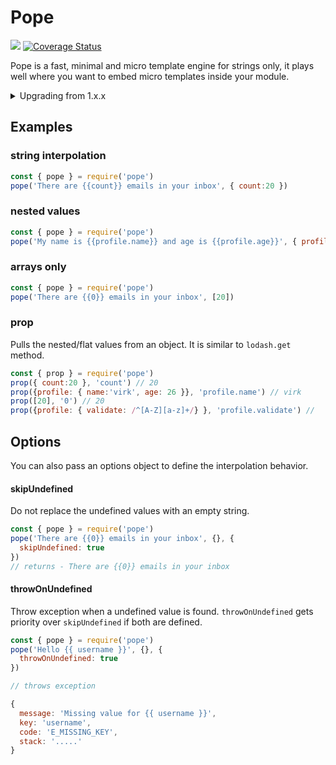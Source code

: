 # Pope

![](https://img.shields.io/travis/poppinss/pope.svg)
[![Coverage Status](https://coveralls.io/repos/poppinss/pope/badge.svg?branch=master&service=github)](https://coveralls.io/github/poppinss/pope?branch=master)

Pope is a fast, minimal and micro template engine for strings only, it plays well where you want to embed micro templates inside your module.

<details>
<summary> Upgrading from 1.x.x </summary>
The version <strong>2.0.x</strong> has a breaking change, where <code>pope</code> is not the default export, instead exported as a property on the object.

<h4> Earlier </h4>
<pre class="language-javascript">
<code>
const pope = require('pope')
</code>
</pre>

<h4> Now </h4>
<pre class="language-javascript">
<code>
const { pope } = require('pope')
</code>
</pre>
</details>

## Examples

### string interpolation
```javascript
const { pope } = require('pope')
pope('There are {{count}} emails in your inbox', { count:20 })
```

### nested values

```javascript
const { pope } = require('pope')
pope('My name is {{profile.name}} and age is {{profile.age}}', { profile: { name:'virk', age: 26 } })
```

### arrays only

```javascript
const { pope } = require('pope')
pope('There are {{0}} emails in your inbox', [20])
```

### prop
Pulls the nested/flat values from an object. It is similar to `lodash.get` method.

```javascript
const { prop } = require('pope')
prop({ count:20 }, 'count') // 20
prop({profile: { name:'virk', age: 26 }}, 'profile.name') // virk
prop([20], '0') // 20
prop({profile: { validate: /^[A-Z][a-z]+/} }, 'profile.validate') //   /^[A-Z][a-z]+/
```

## Options

You can also pass an options object to define the interpolation behavior.

#### skipUndefined
Do not replace the undefined values with an empty string.

```javascript
const { pope } = require('pope')
pope('There are {{0}} emails in your inbox', {}, {
  skipUndefined: true
})
// returns - There are {{0}} emails in your inbox
```

#### throwOnUndefined
Throw exception when a undefined value is found. `throwOnUndefined` gets priority over `skipUndefined` if both are defined.

```javascript
const { pope } = require('pope')
pope('Hello {{ username }}', {}, {
  throwOnUndefined: true
})

// throws exception
```

```js
{
  message: 'Missing value for {{ username }}',
  key: 'username',
  code: 'E_MISSING_KEY',
  stack: '.....'
}
```
